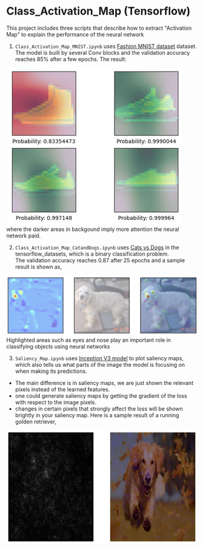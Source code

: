 # Class_Activation_Map (Tensorflow)
This project includes three scripts that describe how to extract "Activation Map" to explain the performance of the neural network

1. `Class_Activation_Map_MNIST.ipynb` uses [Fashion MNIST dataset](https://github.com/zalandoresearch/fashion-mnist) dataset.<br>
The model is built by several Conv blocks and the validation accuracy reaches 85% after a few epochs. The result:
<img src="./mnist.jpg">
where the darker areas in backgound imply more attention the neural network paid. 

2. `Class_Activation_Map_CatandDogs.ipynb` uses [Cats vs Dogs](https://www.tensorflow.org/datasets/catalog/cats_vs_dogs) in the tensorflow_datasets, which is a binary classification problem. <br>
The validation accuracy reaches 0.87 after 25 epochs and a sample result is shown as, 
<img src="./result.jpg">
Highlighted areas such as eyes and nose play an important role in classifying objects using neural networks

3. `Saliency_Map.ipynb` uses [Inception V3 model](https://arxiv.org/abs/1512.00567) to plot saliency maps, which also tells us what parts of the image the model is focusing on when making its predictions. 
- The main difference is in saliency maps, we are just shown the relevant pixels instead of the learned features. 
- one could generate saliency maps by getting the gradient of the loss with respect to the image pixels. 
- changes in certain pixels that strongly affect the loss will be shown brightly in your saliency map.
Here is a sample result of a running golden retriever, <br>
<img src="./saliency_result.jpg" width='600' height='300'>
